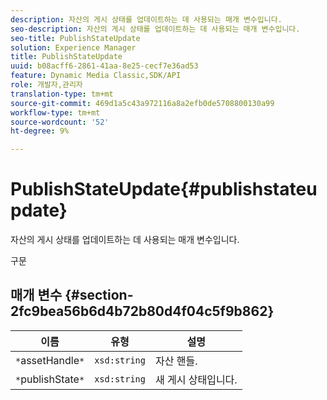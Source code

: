 ```yaml
---
description: 자산의 게시 상태를 업데이트하는 데 사용되는 매개 변수입니다.
seo-description: 자산의 게시 상태를 업데이트하는 데 사용되는 매개 변수입니다.
seo-title: PublishStateUpdate
solution: Experience Manager
title: PublishStateUpdate
uuid: b08acff6-2861-41aa-8e25-cecf7e36ad53
feature: Dynamic Media Classic,SDK/API
role: 개발자,관리자
translation-type: tm+mt
source-git-commit: 469d1a5c43a972116a8a2efb0de5708800130a99
workflow-type: tm+mt
source-wordcount: '52'
ht-degree: 9%

---
```



# PublishStateUpdate{#publishstateupdate}

자산의 게시 상태를 업데이트하는 데 사용되는 매개 변수입니다.

구문

## 매개 변수 {#section-2fc9bea56b6d4b72b80d4f04c5f9b862}

| 이름 | 유형 | 설명 |
|---|---|---|
| `*`assetHandle`*` | `xsd:string` | 자산 핸들. |
| `*`publishState`*` | `xsd:string` | 새 게시 상태입니다. |

